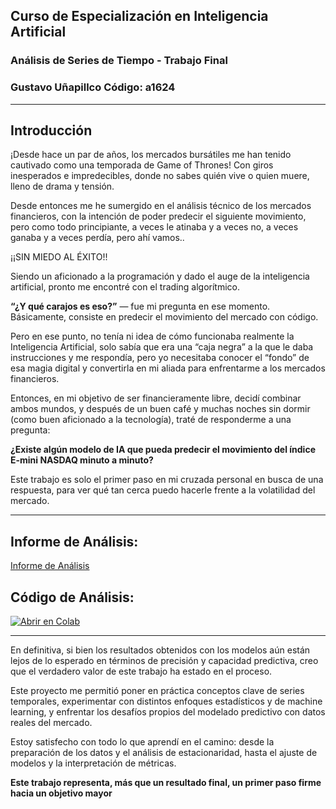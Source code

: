 ## Curso de Especialización en Inteligencia Artificial 

### Análisis de Series de Tiempo - Trabajo Final
### Gustavo Uñapillco       Código: a1624
---
## Introducción

¡Desde hace un par de años, los mercados bursátiles me han tenido cautivado como una temporada de Game of Thrones! Con giros inesperados e impredecibles, donde no sabes quién vive o quien muere, lleno de drama y tensión.

Desde entonces me he sumergido en el análisis técnico de los mercados financieros, con la intención de poder predecir el siguiente movimiento, pero como todo principiante, a veces le atinaba y a veces no, a veces ganaba y a veces perdía, pero ahí vamos.. 

¡¡SIN MIEDO AL ÉXITO!! 

Siendo un aficionado a la programación y dado el auge de la inteligencia artificial, pronto me encontré con el trading algorítmico.

**“¿Y qué carajos es eso?”** — fue mi pregunta en ese momento. Básicamente, consiste en predecir el movimiento del mercado con código.

Pero en ese punto, no tenía ni idea de cómo funcionaba realmente la Inteligencia Artificial, solo sabía que era una “caja negra” a la que le daba instrucciones y me respondía, pero yo necesitaba conocer el “fondo” de esa magia digital y convertirla en mi aliada para enfrentarme a los mercados financieros. 

Entonces, en mi objetivo de ser financieramente libre, decidí combinar ambos mundos, y después de un buen café y muchas noches sin dormir (como buen aficionado a la tecnología), traté de responderme a una pregunta: 

**¿Existe algún modelo de IA que pueda predecir el movimiento del índice E-mini NASDAQ minuto a minuto?**

Este trabajo es solo el primer paso en mi cruzada personal en busca de una respuesta, para ver qué tan cerca puedo hacerle frente a la volatilidad del mercado.

---

## **Informe de Análisis:** 
    
  
  [Informe de Análisis](./GU_Trabajo_Final_Informe.md)
    
## **Código de Análisis:** 
    
  [![Abrir en Colab](https://colab.research.google.com/assets/colab-badge.svg)](https://colab.research.google.com/github/GUNAPILLCO/AST1_Trabajo_Final-/blob/main/GU_Trabajo_Final_Código.ipynb)

---
En definitiva, si bien los resultados obtenidos con los modelos aún están lejos de lo esperado en términos de precisión y capacidad predictiva, creo que el verdadero valor de este trabajo ha estado en el proceso.

Este proyecto me permitió poner en práctica conceptos clave de series temporales, experimentar con distintos enfoques estadísticos y de machine learning, y enfrentar los desafíos propios del modelado predictivo con datos reales del mercado.

Estoy satisfecho con todo lo que aprendí en el camino: desde la preparación de los datos y el análisis de estacionaridad, hasta el ajuste de modelos y la interpretación de métricas. 

**Este trabajo representa, más que un resultado final, un primer paso firme hacia un objetivo mayor**
